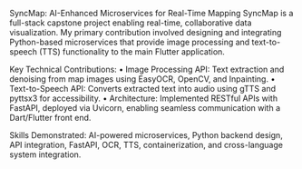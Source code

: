 SyncMap: AI-Enhanced Microservices for Real-Time Mapping
SyncMap is a full-stack capstone project enabling real-time, collaborative data visualization. My primary contribution involved designing and integrating Python-based microservices that provide image processing and text-to-speech (TTS) functionality to the main Flutter application.

Key Technical Contributions:
• Image Processing API: Text extraction and denoising from map images using EasyOCR, OpenCV, and Inpainting.
• Text-to-Speech API: Converts extracted text into audio using gTTS and pyttsx3 for accessibility.
• Architecture: Implemented RESTful APIs with FastAPI, deployed via Uvicorn, enabling seamless communication with a Dart/Flutter front end.

Skills Demonstrated: AI-powered microservices, Python backend design, API integration, FastAPI, OCR, TTS, containerization, and cross-language system integration.
